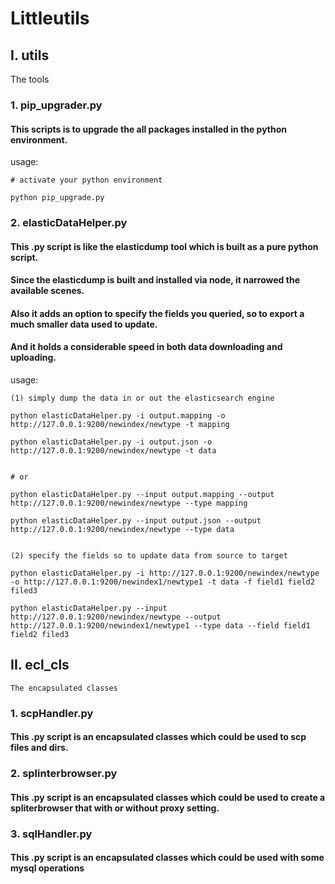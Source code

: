 # Littleutils

## I. utils
   
   The tools

### 1. pip_upgrader.py
#### This scripts is to upgrade the all packages installed in the python environment.

usage:

    # activate your python environment
    
    python pip_upgrade.py
    
    
### 2. elasticDataHelper.py

#### This .py script is like the elasticdump tool which is built as a pure python script. 
#### Since the elasticdump is built and installed via node, it narrowed the available scenes.
#### Also it adds an option to specify the fields you queried, so to export a much smaller data used to update.
#### And it holds a considerable speed in both data downloading and uploading.

usage:

    (1) simply dump the data in or out the elasticsearch engine
   
    python elasticDataHelper.py -i output.mapping -o http://127.0.0.1:9200/newindex/newtype -t mapping
    
    python elasticDataHelper.py -i output.json -o http://127.0.0.1:9200/newindex/newtype -t data
    
    
    # or 
    
    python elasticDataHelper.py --input output.mapping --output http://127.0.0.1:9200/newindex/newtype --type mapping
    
    python elasticDataHelper.py --input output.json --output http://127.0.0.1:9200/newindex/newtype --type data
    
    
    (2) specify the fields so to update data from source to target
    
    python elasticDataHelper.py -i http://127.0.0.1:9200/newindex/newtype -o http://127.0.0.1:9200/newindex1/newtype1 -t data -f field1 field2 filed3
    
    python elasticDataHelper.py --input http://127.0.0.1:9200/newindex/newtype --output http://127.0.0.1:9200/newindex1/newtype1 --type data --field field1 field2 filed3

## II. ecl_cls

    The encapsulated classes

### 1. scpHandler.py

#### This .py script is an encapsulated classes which could be used to scp files and dirs.

### 2. splinterbrowser.py

#### This .py script is an encapsulated classes which could be used to create a spliterbrowser that with or without proxy setting.

### 3. sqlHandler.py

#### This .py script is an encapsulated classes which could be used with some mysql operations